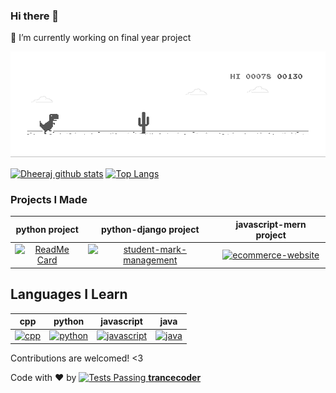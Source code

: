 ### Hi there 👋
🔭 I’m currently working on final year project
<!--
**dheerajpoonia29/dheerajpoonia29** is a ✨ _special_ ✨ repository because its `README.md` (this file) appears on your GitHub profile.

Here are some ideas to get you started:

- 🔭 I’m currently working on ...
- 🌱 I’m currently learning ...
- 👯 I’m looking to collaborate on ...
- 🤔 I’m looking for help with ...
- 💬 Ask me about ...
- 📫 How to reach me: ...
- 😄 Pronouns: ...
- ⚡ Fun fact: ...
-->

![Dino](https://raw.githubusercontent.com/praveenscience/praveenscience/master/dino.gif)

[![Dheeraj github stats](https://github-readme-stats.vercel.app/api?username=dheerajpoonia29&show_icons=true&line_height=21&theme=tokyonight&contribs,prs)](https://soundcloud.com/dheerajpoonia29)
[![Top Langs](https://github-readme-stats.vercel.app/api/top-langs/?username=dheerajpoonia29&show_icons=true&layout=compact&theme=dracula&hide=html,Jupyter-Notebook)](https://soundcloud.com/dheerajpoonia29)

### Projects I Made
|      python project     |   python-django project    |    javascript-mern project    |
:-------------------------:|:-------------------------:|:-------------------------:
[![ReadMe Card](https://github-readme-stats.vercel.app/api/pin/?username=dheerajpoonia29&repo=bookReview-projectPythonFlask&hide=disc)]() | [![student-mark-management](https://github-readme-stats.vercel.app/api/pin/?username=dheerajpoonia29&repo=studentsMarksManagement-projectPythonDjango)]() | [![ecommerce-website](https://github-readme-stats.vercel.app/api/pin/?username=dheerajpoonia29&repo=mernStack-bootcampLco)]()

## Languages I Learn
|     cpp       |      python      |       javascript   |     java
:-------------------------:|:-------------------------:|:-------------------------:|:-------------------------:
[![cpp](https://github-readme-stats.vercel.app/api/pin/?username=dheerajpoonia29&repo=cppLanguage-courseWork)]() | [![python](https://github-readme-stats.vercel.app/api/pin/?username=dheerajpoonia29&repo=pythonLanguage-courseWork)]() | [![javascript](https://github-readme-stats.vercel.app/api/pin/?username=dheerajpoonia29&repo=javascriptLanguage-autoDidact)]() | [![java](https://github-readme-stats.vercel.app/api/pin/?username=dheerajpoonia29&repo=javaLanguage-courseWork)]() |


Contributions are welcomed! <3

Code with ❤️ by <a href="https://soundcloud.com/dheerajpoonia29" target="_blank"><img alt="Tests Passing" src="https://image.flaticon.com/icons/svg/179/179339.svg" height=25 weight=25/> **trancecoder** </a>
